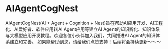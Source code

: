 # AIAgentCogNest

AIAgentCogNest(AI + Agent + Cognition + Nest)旨在帮助AI应用开发、AI工程化、AI爱好者、软件应用转AI Agent应用等建立AI Agent的知识孵化、知识体系与大模型应用开发教程。欢迎各位小伙伴加入我们，共同推进AI Agent的知识体系建立和完善。
如果能帮助到您，请给我们点赞支持！后续将会持续更新～～～

